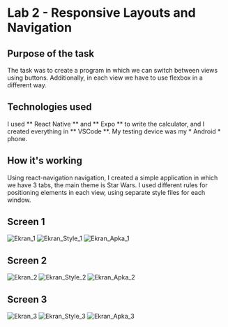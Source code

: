 # Lab 2 - Responsive Layouts and Navigation

## Purpose of the task
The task was to create a program in which we can switch between views using buttons. Additionally, in each view we have to use flexbox in a different way.

## Technologies used
I used ** React Native ** and ** Expo ** to write the calculator, and I created everything in ** VSCode **. My testing device was my * Android * phone.

## How it's working
Using react-navigation navigation, I created a simple application in which we have 3 tabs, the main theme is Star Wars.
I used different rules for positioning elements in each view, using separate style files for each window.

## Screen 1
 ![Ekran_1](Zrzuty_ekranu/Zrzut_Ekran_1.png)
 ![Ekran_Style_1](Zrzuty_ekranu/Zrzut_Style_1.png)
 ![Ekran_Apka_1](Zrzuty_ekranu/Zrzut_Apka_Ekran_1.jpeg)
 ## Screen 2
 ![Ekran_2](Zrzuty_ekranu/Zrzut_Ekran_2.png)
 ![Ekran_Style_2](Zrzuty_ekranu/Zrzut_Style_2.png)
 ![Ekran_Apka_2](Zrzuty_ekranu/Zrzut_Apka_Ekran_2.jpeg)
 ## Screen 3
 ![Ekran_3](Zrzuty_ekranu/Zrzut_Ekran_3.png)
 ![Ekran_Style_3](Zrzuty_ekranu/Zrzut_Style_3.png)
 ![Ekran_Apka_3](Zrzuty_ekranu/Zrzut_Apka_Ekran_3.jpeg)
